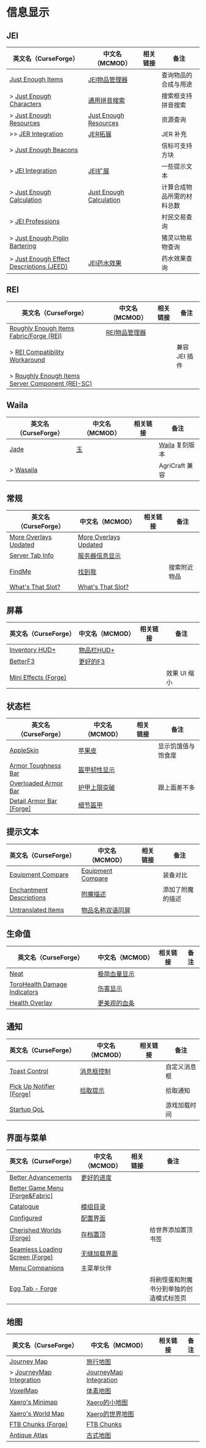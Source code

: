 # 信息显示

## JEI

| 英文名（CurseForge）                                                                                                          | 中文名（MCMOD）                                                 | 相关链接 | 备注                       |
| ----------------------------------------------------------------------------------------------------------------------------- | --------------------------------------------------------------- | -------- | -------------------------- |
| [Just Enough Items](https://www.curseforge.com/minecraft/mc-mods/jei)                                                         | [JEI物品管理器](https://www.mcmod.cn/class/459.html)            |          | 查询物品的合成与用途       |
| > [Just Enough Characters](https://www.curseforge.com/minecraft/mc-mods/just-enough-characters)                               | [通用拼音搜索](https://www.mcmod.cn/class/840.html)             |          | 搜索框支持拼音搜索         |
| > [Just Enough Resources](https://www.curseforge.com/minecraft/mc-mods/just-enough-resources-jer)                             | [Just Enough Resources](https://www.mcmod.cn/class/855.html)    |          | 资源查询                   |
| >> [JER Integration](https://www.curseforge.com/minecraft/mc-mods/jer-integration)                                            | [JER拓展](https://www.mcmod.cn/class/5611.html)                 |          | JER 补充                   |
| > [Just Enough Beacons](https://www.curseforge.com/minecraft/mc-mods/just-enough-beacons)                                     |                                                                 |          | 信标可支持方块             |
| > [JEI Integration](https://www.curseforge.com/minecraft/mc-mods/jei-integration)                                             | [JEI扩展](https://www.mcmod.cn/class/2077.html)                 |          | 一些提示文本               |
| > [Just Enough Calculation](https://www.curseforge.com/minecraft/mc-mods/just-enough-calculation)                             | [Just Enough Calculation](https://www.mcmod.cn/class/3643.html) |          | 计算合成物品所需的材料总数 |
| > [JEI Professions](https://www.curseforge.com/minecraft/mc-mods/jei-professions)                                             |                                                                 |          | 村民交易查询               |
| > [Just Enough Piglin Bartering](https://www.curseforge.com/minecraft/mc-mods/just-enough-piglin-bartering)                   |                                                                 |          | 猪灵以物易物查询           |
| > [Just Enough Effect Descriptions (JEED)](https://www.curseforge.com/minecraft/mc-mods/just-enough-effect-descriptions-jeed) | [JEI药水效果](https://www.mcmod.cn/class/5460.html)             |          | 药水效果查询               |

## REI

| 英文名（CurseForge）                                                                                                                   | 中文名（MCMOD）                                       | 相关链接 | 备注          |
| -------------------------------------------------------------------------------------------------------------------------------------- | ----------------------------------------------------- | -------- | ------------- |
| [Roughly Enough Items Fabric/Forge (REI)](https://www.curseforge.com/minecraft/mc-mods/roughly-enough-items)                           | [REI物品管理器](https://www.mcmod.cn/class/1674.html) |          |               |
| > [REI Compatibility Workaround](https://www.curseforge.com/minecraft/mc-mods/roughly-enough-items-hacks)                              |                                                       |          | 兼容 JEI 插件 |
| > [Roughly Enough Items Server Component (REI-SC)](https://www.curseforge.com/minecraft/mc-mods/roughly-enough-items-server-component) |                                                       |          |               |

## Waila

| 英文名（CurseForge）                                              | 中文名（MCMOD）                            | 相关链接 | 备注                                                                 |
| ----------------------------------------------------------------- | ------------------------------------------ | -------- | -------------------------------------------------------------------- |
| [Jade](https://www.curseforge.com/minecraft/mc-mods/jade)         | [玉](https://www.mcmod.cn/class/3482.html) |          | [Waila](https://www.curseforge.com/minecraft/mc-mods/waila) 复刻版本 |
| > [Wasaila](https://www.curseforge.com/minecraft/mc-mods/wasaila) |                                            |          | AgriCraft 兼容                                                       |

## 常规

| 英文名（CurseForge）                                                                        | 中文名（MCMOD）                                               | 相关链接 | 备注         |
| ------------------------------------------------------------------------------------------- | ------------------------------------------------------------- | -------- | ------------ |
| [More Overlays Updated](https://www.curseforge.com/minecraft/mc-mods/more-overlays-updated) | [More Overlays Updated](https://www.mcmod.cn/class/2746.html) |          |              |
| [Server Tab Info](https://www.curseforge.com/minecraft/mc-mods/server-tab-info)             | [服务器信息显示](https://www.mcmod.cn/class/2717.html)        |          |              |
| [FindMe](https://www.curseforge.com/minecraft/mc-mods/findme)                               | [找到我](https://www.mcmod.cn/class/2156.html)                |          | 搜索附近物品 |
| [What's That Slot?](https://www.curseforge.com/minecraft/mc-mods/whats-that-slot)           | [What's That Slot?](https://www.mcmod.cn/class/3851.html)     |          |              |

## 屏幕

| 英文名（CurseForge）                                                               | 中文名（MCMOD）                                    | 相关链接 | 备注         |
| ---------------------------------------------------------------------------------- | -------------------------------------------------- | -------- | ------------ |
| [Inventory HUD+](https://www.curseforge.com/minecraft/mc-mods/inventory-hud-forge) | [物品栏HUD+](https://www.mcmod.cn/class/3395.html) |          |              |
| [BetterF3](https://www.curseforge.com/minecraft/mc-mods/betterf3)                  | [更好的F3](https://www.mcmod.cn/class/3525.html)   |          |              |
| [Mini Effects (Forge)](https://www.curseforge.com/minecraft/mc-mods/mini-effects)  |                                                    |          | 效果 UI 缩小 |

## 状态栏

| 英文名（CurseForge）                                                                            | 中文名（MCMOD）                                      | 相关链接 | 备注               |
| ----------------------------------------------------------------------------------------------- | ---------------------------------------------------- | -------- | ------------------ |
| [AppleSkin](https://www.curseforge.com/minecraft/mc-mods/appleskin)                             | [苹果皮](https://www.mcmod.cn/class/744.html)        |          | 显示饥饿值与饱食度 |
| [Armor Toughness Bar](https://www.curseforge.com/minecraft/mc-mods/armor-toughness-bar)         | [盔甲韧性显示](https://www.mcmod.cn/class/2964.html) |          |                    |
| [Overloaded Armor Bar](https://www.curseforge.com/minecraft/mc-mods/overloaded-armor-bar)       | [护甲上限突破](https://www.mcmod.cn/class/3131.html) |          | 跟上面差不多       |
| [Detail Armor Bar [Forge]](https://www.curseforge.com/minecraft/mc-mods/detail-armor-bar-forge) | [细节盔甲](https://www.mcmod.cn/class/4590.html)     |          |                    |

## 提示文本

| 英文名（CurseForge）                                                                              | 中文名（MCMOD）                                           | 相关链接 | 备注             |
| ------------------------------------------------------------------------------------------------- | --------------------------------------------------------- | -------- | ---------------- |
| [Equipment Compare](https://www.curseforge.com/minecraft/mc-mods/equipment-compare)               | [Equipment Compare](https://www.mcmod.cn/class/4196.html) |          | 装备对比         |
| [Enchantment Descriptions](https://www.curseforge.com/minecraft/mc-mods/enchantment-descriptions) | [附魔描述](https://www.mcmod.cn/class/1945.html)          |          | 添加了附魔的描述 |
| [Untranslated Items](https://www.curseforge.com/minecraft/mc-mods/untranslated-items)             | [物品名称双语同屏](https://www.mcmod.cn/class/3055.html)  |          |                  |

## 生命值

| 英文名（CurseForge）                                                                                      | 中文名（MCMOD）                                      | 相关链接 | 备注 |
| --------------------------------------------------------------------------------------------------------- | ---------------------------------------------------- | -------- | ---- |
| [Neat](https://www.curseforge.com/minecraft/mc-mods/neat)                                                 | [极简血量显示](https://www.mcmod.cn/class/619.html)  |          |      |
| [ToroHealth Damage Indicators](https://www.curseforge.com/minecraft/mc-mods/torohealth-damage-indicators) | [伤害显示](https://www.mcmod.cn/class/1015.html)     |          |      |
| [Health Overlay](https://www.curseforge.com/minecraft/mc-mods/health-overlay)                             | [更美观的血条](https://www.mcmod.cn/class/1871.html) |          |      |

## 通知

| 英文名（CurseForge）                                                                      | 中文名（MCMOD）                                    | 相关链接 | 备注         |
| ----------------------------------------------------------------------------------------- | -------------------------------------------------- | -------- | ------------ |
| [Toast Control](https://www.curseforge.com/minecraft/mc-mods/toast-control)               | [消息框控制](https://www.mcmod.cn/class/1758.html) |          | 自定义消息框 |
| [Pick Up Notifier [Forge]](https://www.curseforge.com/minecraft/mc-mods/pick-up-notifier) | [拾取提示](https://www.mcmod.cn/class/5216.html)   |          | 拾取通知     |
| [Startup QoL](https://www.curseforge.com/minecraft/mc-mods/startup-qol)                   |                                                    |          | 游戏加载时间 |

## 界面与菜单

| 英文名（CurseForge）                                                                                          | 中文名（MCMOD）                                      | 相关链接 | 备注                                     |
| ------------------------------------------------------------------------------------------------------------- | ---------------------------------------------------- | -------- | ---------------------------------------- |
| [Better Advancements](https://www.curseforge.com/minecraft/mc-mods/better-advancements)                       | [更好的进度](https://www.mcmod.cn/class/1530.html)   |          |                                          |
| [Better Game Menu [Forge&Fabric]](https://www.curseforge.com/minecraft/mc-mods/better-game-menu)              |                                                      |          |                                          |
| [Catalogue](https://www.curseforge.com/minecraft/mc-mods/catalogue)                                           | [模组目录](https://www.mcmod.cn/class/3743.html)     |          |                                          |
| [Configured](https://www.curseforge.com/minecraft/mc-mods/configured)                                         | [配置界面](https://www.mcmod.cn/class/3651.html)     |          |                                          |
| [Cherished Worlds (Forge)](https://www.curseforge.com/minecraft/mc-mods/cherished-worlds)                     | [存档置顶](https://www.mcmod.cn/class/4228.html)     |          | 给世界添加置顶书签                       |
| [Seamless Loading Screen (Forge)](https://www.curseforge.com/minecraft/mc-mods/seamless-loading-screen-forge) | [无缝加载界面](https://www.mcmod.cn/class/3912.html) |          |                                          |
| [Menu Companions](https://www.curseforge.com/minecraft/mc-mods/menu-companions)                               | 主菜单伙伴                                           |          |                                          |
| [Egg Tab - Forge](https://www.curseforge.com/minecraft/mc-mods/eggtab-forge)                                  |                                                      |          | 将刷怪蛋和附魔书分到单独的创造模式标签页 |

## 地图

| 英文名（CurseForge）                                                                            | 中文名（MCMOD）                                                | 相关链接 | 备注 |
| ----------------------------------------------------------------------------------------------- | -------------------------------------------------------------- | -------- | ---- |
| [Journey Map](https://www.curseforge.com/minecraft/mc-mods/journeymap)                          | [旅行地图](https://www.mcmod.cn/class/198.html)                |          |      |
| > [JourneyMap Integration](https://www.curseforge.com/minecraft/mc-mods/journeymap-integration) | [JourneyMap Integration](https://www.mcmod.cn/class/4865.html) |          |      |
| [VoxelMap](https://www.curseforge.com/minecraft/mc-mods/voxelmap)                               | [体素地图](https://www.mcmod.cn/class/981.html)                |          |      |
| [Xaero's Minimap](https://www.curseforge.com/minecraft/mc-mods/xaeros-minimap)                  | [Xaero的小地图](https://www.mcmod.cn/class/1701.html)          |          |      |
| [Xaero's World Map](https://www.curseforge.com/minecraft/mc-mods/xaeros-world-map)              | [Xaero的世界地图](https://www.mcmod.cn/class/1483.html)        |          |      |
| [FTB Chunks (Forge)](https://www.curseforge.com/minecraft/mc-mods/ftb-chunks-forge)             | [FTB Chunks](https://www.mcmod.cn/class/3201.html)             |          |      |
| [Antique Atlas](https://www.curseforge.com/minecraft/mc-mods/antique-atlas)                     | [古式地图](https://www.mcmod.cn/class/1308.html)               |          |      |
